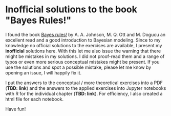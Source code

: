 # Inofficial solutions to the book "Bayes Rules!"

I found the book [Bayes rules!](https://www.bayesrulesbook.com/) by A. A. Johnson, M. Q. Ott and M. Dogucu an excellent read and a good introduction to Bayesian modeling.
Since to my knowledge no official solutions to the exercises are available, I present my **inofficial** solutions here. With this let me also issue the warning that there might be mistakes in my solutions. I did not proof-read them and a range of typos or even more serious conceptual mistakes might be present. If you use the solutions and spot a possible mistake, please let me know by opening an issue, I will happily fix it.

I put the answers to the conceptual / more theoretical exercises into a PDF (**TBD: link**) and the answers to the applied exercises into Jupyter notebooks with R for the individual chapter (**TBD: link**). For efficiency, I also created a html file for each notebook.

Have fun!

